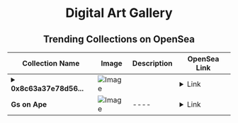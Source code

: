 <div align="center">

# Digital Art Gallery

## Trending Collections on OpenSea

| Collection Name                       | Image                                                                                     | Description                       | OpenSea Link                                                                                          |
|---------------------------------------|-------------------------------------------------------------------------------------------|-----------------------------------|--------------------------------------------------------------------------------------------------------|
| **<details><summary>0x8c63a37e78d56...</summary>0x8c63a37e78d564a6c617f43e85f430f95e77f59c</details>** | ![Image](https://i.seadn.io/s/raw/files/662371d5e0a8665a35b37f8206b4c8fe.jpg?w=500&auto=format?w=200&auto=format) |  | <details><summary>Link</summary>[0x8c63a37e78d564a6c617f43e85f430f95e77f59c](https://opensea.io/collection/0x8c63a37e78d564a6c617f43e85f430f95e77f59c)</details> |
| **Gs on Ape** | ![Image](https://i.seadn.io/s/raw/files/5ab42d1628606bf8dbf62b1480299976.webp?w=500&auto=format?w=200&auto=format) | ---- | <details><summary>Link</summary>[Gs on Ape](https://opensea.io/collection/gs-on-ape)</details> |

</div>